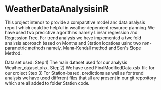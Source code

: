 # WeatherDataAnalysisinR
This project intends to provide a comparative model and data analysis report which could be helpful in weather dependent resource planning. We have used two predictive algorithms namely Linear regression and Regression Tree. For trend analysis we have implemented a two fold analysis approach based on Months and Station locations using two non-parametric methods namely, Mann-Kendall method and Sen's Slope Method.

Data set used: 
Step 1) The main dataset used for our analysis Weather_dataset.xlsx.
Step 2) We have used FinalModifiedData.xslx file for our project
Step 3) For Station-based, predictions as well as for trend analysis we have used different files that all are present in our git repository which are all added to folder Station code.
